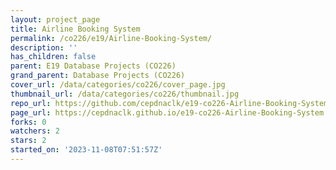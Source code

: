 ```yaml
---
layout: project_page
title: Airline Booking System
permalink: /co226/e19/Airline-Booking-System/
description: ''
has_children: false
parent: E19 Database Projects (CO226)
grand_parent: Database Projects (CO226)
cover_url: /data/categories/co226/cover_page.jpg
thumbnail_url: /data/categories/co226/thumbnail.jpg
repo_url: https://github.com/cepdnaclk/e19-co226-Airline-Booking-System
page_url: https://cepdnaclk.github.io/e19-co226-Airline-Booking-System
forks: 0
watchers: 2
stars: 2
started_on: '2023-11-08T07:51:57Z'
---
```



